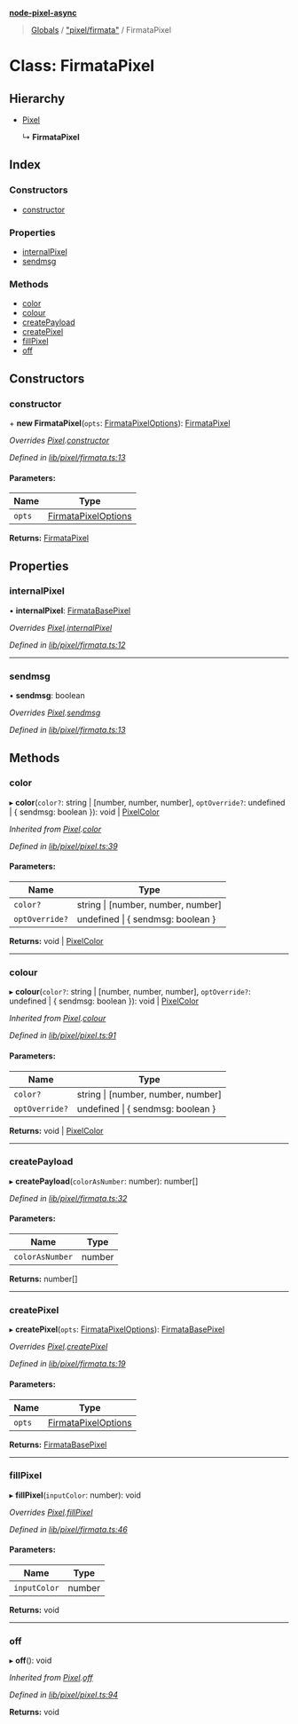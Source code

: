 **[node-pixel-async](../README.md)**

> [Globals](../globals.md) / ["pixel/firmata"](../modules/_pixel_firmata_.md) / FirmataPixel

# Class: FirmataPixel

## Hierarchy

* [Pixel](_pixel_pixel_.pixel.md)

  ↳ **FirmataPixel**

## Index

### Constructors

* [constructor](_pixel_firmata_.firmatapixel.md#constructor)

### Properties

* [internalPixel](_pixel_firmata_.firmatapixel.md#internalpixel)
* [sendmsg](_pixel_firmata_.firmatapixel.md#sendmsg)

### Methods

* [color](_pixel_firmata_.firmatapixel.md#color)
* [colour](_pixel_firmata_.firmatapixel.md#colour)
* [createPayload](_pixel_firmata_.firmatapixel.md#createpayload)
* [createPixel](_pixel_firmata_.firmatapixel.md#createpixel)
* [fillPixel](_pixel_firmata_.firmatapixel.md#fillpixel)
* [off](_pixel_firmata_.firmatapixel.md#off)

## Constructors

### constructor

\+ **new FirmataPixel**(`opts`: [FirmataPixelOptions](../interfaces/_types_.firmatapixeloptions.md)): [FirmataPixel](_pixel_firmata_.firmatapixel.md)

*Overrides [Pixel](_pixel_pixel_.pixel.md).[constructor](_pixel_pixel_.pixel.md#constructor)*

*Defined in [lib/pixel/firmata.ts:13](https://github.com/hweeks/node-pixel-async/blob/94dca3b/lib/pixel/firmata.ts#L13)*

#### Parameters:

Name | Type |
------ | ------ |
`opts` | [FirmataPixelOptions](../interfaces/_types_.firmatapixeloptions.md) |

**Returns:** [FirmataPixel](_pixel_firmata_.firmatapixel.md)

## Properties

### internalPixel

•  **internalPixel**: [FirmataBasePixel](../interfaces/_types_.firmatabasepixel.md)

*Overrides [Pixel](_pixel_pixel_.pixel.md).[internalPixel](_pixel_pixel_.pixel.md#internalpixel)*

*Defined in [lib/pixel/firmata.ts:12](https://github.com/hweeks/node-pixel-async/blob/94dca3b/lib/pixel/firmata.ts#L12)*

___

### sendmsg

•  **sendmsg**: boolean

*Overrides [Pixel](_pixel_pixel_.pixel.md).[sendmsg](_pixel_pixel_.pixel.md#sendmsg)*

*Defined in [lib/pixel/firmata.ts:13](https://github.com/hweeks/node-pixel-async/blob/94dca3b/lib/pixel/firmata.ts#L13)*

## Methods

### color

▸ **color**(`color?`: string \| [number, number, number], `optOverride?`: undefined \| { sendmsg: boolean  }): void \| [PixelColor](../interfaces/_types_.pixelcolor.md)

*Inherited from [Pixel](_pixel_pixel_.pixel.md).[color](_pixel_pixel_.pixel.md#color)*

*Defined in [lib/pixel/pixel.ts:39](https://github.com/hweeks/node-pixel-async/blob/94dca3b/lib/pixel/pixel.ts#L39)*

#### Parameters:

Name | Type |
------ | ------ |
`color?` | string \| [number, number, number] |
`optOverride?` | undefined \| { sendmsg: boolean  } |

**Returns:** void \| [PixelColor](../interfaces/_types_.pixelcolor.md)

___

### colour

▸ **colour**(`color?`: string \| [number, number, number], `optOverride?`: undefined \| { sendmsg: boolean  }): void \| [PixelColor](../interfaces/_types_.pixelcolor.md)

*Inherited from [Pixel](_pixel_pixel_.pixel.md).[colour](_pixel_pixel_.pixel.md#colour)*

*Defined in [lib/pixel/pixel.ts:91](https://github.com/hweeks/node-pixel-async/blob/94dca3b/lib/pixel/pixel.ts#L91)*

#### Parameters:

Name | Type |
------ | ------ |
`color?` | string \| [number, number, number] |
`optOverride?` | undefined \| { sendmsg: boolean  } |

**Returns:** void \| [PixelColor](../interfaces/_types_.pixelcolor.md)

___

### createPayload

▸ **createPayload**(`colorAsNumber`: number): number[]

*Defined in [lib/pixel/firmata.ts:32](https://github.com/hweeks/node-pixel-async/blob/94dca3b/lib/pixel/firmata.ts#L32)*

#### Parameters:

Name | Type |
------ | ------ |
`colorAsNumber` | number |

**Returns:** number[]

___

### createPixel

▸ **createPixel**(`opts`: [FirmataPixelOptions](../interfaces/_types_.firmatapixeloptions.md)): [FirmataBasePixel](../interfaces/_types_.firmatabasepixel.md)

*Overrides [Pixel](_pixel_pixel_.pixel.md).[createPixel](_pixel_pixel_.pixel.md#createpixel)*

*Defined in [lib/pixel/firmata.ts:19](https://github.com/hweeks/node-pixel-async/blob/94dca3b/lib/pixel/firmata.ts#L19)*

#### Parameters:

Name | Type |
------ | ------ |
`opts` | [FirmataPixelOptions](../interfaces/_types_.firmatapixeloptions.md) |

**Returns:** [FirmataBasePixel](../interfaces/_types_.firmatabasepixel.md)

___

### fillPixel

▸ **fillPixel**(`inputColor`: number): void

*Overrides [Pixel](_pixel_pixel_.pixel.md).[fillPixel](_pixel_pixel_.pixel.md#fillpixel)*

*Defined in [lib/pixel/firmata.ts:46](https://github.com/hweeks/node-pixel-async/blob/94dca3b/lib/pixel/firmata.ts#L46)*

#### Parameters:

Name | Type |
------ | ------ |
`inputColor` | number |

**Returns:** void

___

### off

▸ **off**(): void

*Inherited from [Pixel](_pixel_pixel_.pixel.md).[off](_pixel_pixel_.pixel.md#off)*

*Defined in [lib/pixel/pixel.ts:94](https://github.com/hweeks/node-pixel-async/blob/94dca3b/lib/pixel/pixel.ts#L94)*

**Returns:** void
